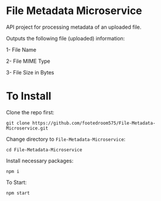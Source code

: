 # File Metadata Microservice


API project for processing metadata of an uploaded file.

Outputs the following file (uploaded) information:

1- File Name

2- File MIME Type

3- File Size in Bytes


# To Install


Clone the repo first:

`git clone https://github.com/footedroom575/File-Metadata-Microservice.git`

Change directory to `File-Metadata-Microservice`:

`cd File-Metadata-Microservice`

Install necessary packages:

`npm i`

To Start:

`npm start`
